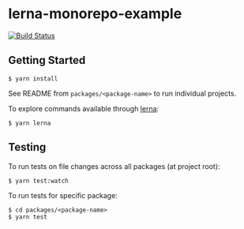 # lerna-monorepo-example

[![Build Status](https://travis-ci.org/jlegrone/lerna-monorepo-example.svg?branch=master)](https://travis-ci.org/jlegrone/lerna-monorepo-example)

## Getting Started
```
$ yarn install
```

See README from `packages/<package-name>` to run individual projects.

To explore commands available through [lerna](https://github.com/lerna/lerna/):

```
$ yarn lerna
```

## Testing
To run tests on file changes across all packages (at project root):
```
$ yarn test:watch
```

To run tests for specific package:

```
$ cd packages/<package-name>
$ yarn test
```
